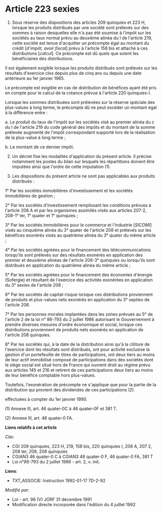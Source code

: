 # Article 223 sexies

1. Sous réserve des dispositions des articles 209 quinquies et 223 H, lorsque les produits distribués par une société sont
prélevés sur des sommes à raison desquelles elle n'a pas été soumise à l'impôt sur les sociétés au taux normal prévu au
deuxième alinéa du I de l'article 219, cette société est tenue d'acquitter un précompte égal au montant du crédit [*d'impôt,
avoir fiscal*] prévu à l'article 158 bis et attaché à ces distributions [*calcul*]. Ce précompte est dû quels que soient les
bénéficiaires des distributions.

Il est également exigible lorsque les produits distribués sont prélevés sur les résultats d'exercice clos depuis plus de cinq
ans ou depuis une date antérieure au 1er janvier 1965.

Le précompte est exigible en cas de distribution de bénéfices ayant été pris en compte pour le calcul de la créance prévue à
l'article 220 quinquies-I.

Lorsque les sommes distribuées sont prélevées sur la réserve spéciale des plus-values à long terme, le précompte dû ne peut
excéder un montant égal à la différence entre :

a. Le produit du taux de l'impôt sur les sociétés visé au premier alinéa du c du I de l'article 219 du code général des
impôts et du montant de la somme prélevée augmenté de l'impôt correspondant supporté lors de la réalisation de la plus-value
à long terme ;

b. Le montant de ce dernier impôt.

2. Un décret fixe les modalités d'application du présent article. Il précise notamment les postes du bilan sur lesquels les
répartitions doivent être imputées ainsi que l'ordre de cette imputation (1).

3. Les dispositions du présent article ne sont pas applicables aux produits distribués :

1° Par les sociétés immobilières d'investissement et les sociétés immobilières de gestion ;

2° Par les sociétés d'investissement remplissant les conditions prévues à l'article 208 A et par les organismes assimilés
visés aux articles 207-2, 208-1° ter, 1° quater et 1° quinquies ;

3° Par les sociétés immobilières pour le commerce et l'industrie [*SICOMI*] visés au cinquième alinéa du 3° quater de
l'article 208 et prélevés sur les bénéfices exonérés visés au quatrième alinéa du 3° quater du même article ;

4° Par les sociétés agréées pour le financement des télécommunications lorsqu'ils sont prélevés sur des résultats exonérés en
application des premier et deuxième alinéas de l'article 208-3° quinquies ou lorsqu'ils sont distribués en application du
quatrième alinéa du même article ;

5° Par les sociétés agréées pour le financement des économies d'énergie (Sofergie) et résultant de l'exercice des activités
exonérées en application du 3° sexies de l'article 208 ;

6° Par les sociétés de capital-risque lorsque ces distributions proviennent de produits et plus-values nets exonérés en
application du 3° septies de l'article 208.

7° Par les personnes morales implantées dans les zones prévues au 5° de l'article 2 de la loi n° 86-793 du 2 juillet 1986
autorisant le Gouvernement à prendre diverses mesures d'ordre économique et social, lorsque ces distributions proviennent de
produits nets exonérés en application de l'article 208 quinquies.

8° Par les sociétés qui, à la date de la distribution ainsi qu'à la clôture de l'exercice dont les résultats sont distribués,
ont pour activité exclusive la gestion d'un portefeuille de titres de participations, ont deux tiers au moins de leur actif
immobilisé composé de participations dans des sociétés dont le siège social est situé hors de France qui ouvrent droit au
régime prévu aux articles 145 et 216 et retirent de ces participations deux tiers au moins de leur bénéfice comptable hors
plus-values.

Toutefois, l'exonération de précompte ne s'applique que pour la partie de la distribution qui provient des dividendes de ces
participations (2).

effectuées à compter du 1er janvier 1990.

(1) Annexe III, art. 46 quater-0C à 46 quater-0F et 381 T.

(2) Annexe III, art. 46 quater-0 FA.

**Liens relatifs à cet article**

_Cite_:

  - CGI 209 quinquies, 223 H, 219, 158 bis, 220 quinquies I, 208 A, 207 2, 208 ter, 208, 208 quinquies
  - CGIAN3 46 quater-0 C à CGIAN3 46 quater-0 F, 46 quater-0 FA, 381 T
  - Loi n°86-793 du 2 juillet 1986 - art. 2, v. init.

**Liens**:

  - TXT_ASSOCIE: Instruction 1992-01-17 7D-2-92

_Modifié par_:

  - Loi - art. 98 (V) JORF 31 décembre 1991
  - Modification directe incorporée dans l'édition du 4 juillet 1992
